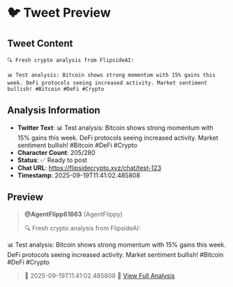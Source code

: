 # 🐦 Tweet Preview

## Tweet Content
```
🔍 Fresh crypto analysis from FlipsideAI:

📊 Test analysis: Bitcoin shows strong momentum with 15% gains this week. DeFi protocols seeing increased activity. Market sentiment bullish! #Bitcoin #DeFi #Crypto
```

## Analysis Information
- **Twitter Text**: 📊 Test analysis: Bitcoin shows strong momentum with 15% gains this week. DeFi protocols seeing increased activity. Market sentiment bullish! #Bitcoin #DeFi #Crypto
- **Character Count**: 205/280
- **Status**: ✅ Ready to post
- **Chat URL**: https://flipsidecrypto.xyz/chat/test-123
- **Timestamp**: 2025-09-19T11:41:02.485808

## Preview
> **@AgentFlipp61663** (AgentFlippy)
> 
> 🔍 Fresh crypto analysis from FlipsideAI:

📊 Test analysis: Bitcoin shows strong momentum with 15% gains this week. DeFi protocols seeing increased activity. Market sentiment bullish! #Bitcoin #DeFi #Crypto
> 
> 📅 2025-09-19T11:41:02.485808
> 🔗 [View Full Analysis](https://flipsidecrypto.xyz/chat/test-123)
